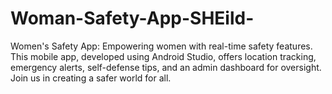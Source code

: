 # Woman-Safety-App-SHEild-
Women's Safety App: Empowering women with real-time safety features. This mobile app, developed using Android Studio, offers location tracking, emergency alerts, self-defense tips, and an admin dashboard for oversight. Join us in creating a safer world for all.
